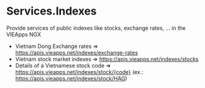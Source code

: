 # Services.Indexes
Provide services of public indexes like stocks, exchange rates, ... in the VIEApps NGX

- Vietnam Dong Exchange rates => https://apis.vieapps.net/indexes/exchange-rates
- Vietnam stock market indexes => https://apis.vieapps.net/indexes/stocks
- Details of a Vietnamese stock code => https://apis.vieapps.net/indexes/stock/{code} (ex.: https://apis.vieapps.net/indexes/stock/HAG)
